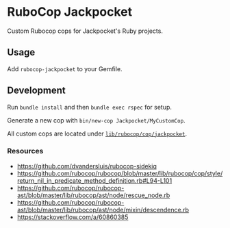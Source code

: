 # RuboCop Jackpocket

Custom Rubocop cops for Jackpocket's Ruby projects.

## Usage

Add `rubocop-jackpocket` to your Gemfile.

## Development

Run `bundle install` and then `bundle exec rspec` for setup.

Generate a new cop with `bin/new-cop Jackpocket/MyCustomCop`.

All custom cops are located under [`lib/rubocop/cop/jackpocket`](lib/rubocop/cop/jackpocket).

### Resources

- https://github.com/dvandersluis/rubocop-sidekiq
- https://github.com/rubocop/rubocop/blob/master/lib/rubocop/cop/style/return_nil_in_predicate_method_definition.rb#L94-L101
- https://github.com/rubocop/rubocop-ast/blob/master/lib/rubocop/ast/node/rescue_node.rb
- https://github.com/rubocop/rubocop-ast/blob/master/lib/rubocop/ast/node/mixin/descendence.rb
- https://stackoverflow.com/a/60860385

